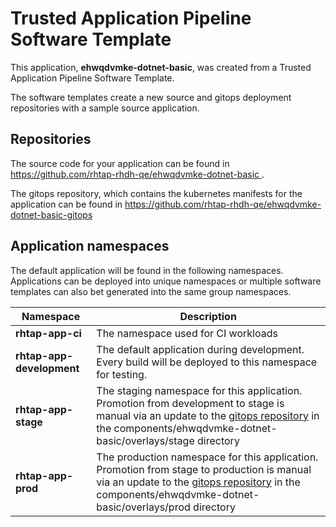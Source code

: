 # Trusted Application Pipeline Software Template

This application, **ehwqdvmke-dotnet-basic**, was created from a Trusted Application Pipeline Software Template.

The software templates create a new source and gitops deployment repositories with a sample source application. 

## Repositories

The source code for your application can be found in [https://github.com/rhtap-rhdh-qe/ehwqdvmke-dotnet-basic ](https://github.com/rhtap-rhdh-qe/ehwqdvmke-dotnet-basic ).
 
The gitops repository, which contains the kubernetes manifests for the application can be found in 
[https://github.com/rhtap-rhdh-qe/ehwqdvmke-dotnet-basic-gitops ](https://github.com/rhtap-rhdh-qe/ehwqdvmke-dotnet-basic-gitops ) 

## Application namespaces 

The default application will be found in the following namespaces. Applications can be deployed into unique namespaces or multiple software templates can also bet generated into the same group namespaces.  

|  Namespace   |  Description   |  
| -------- | -------- |
| **rhtap-app-ci** | The namespace used for CI workloads |
| **rhtap-app-development** | The default application during development. Every build will be deployed to this namespace for testing. |
| **rhtap-app-stage** | The staging namespace for this application. Promotion from development to stage is manual via an update to the [gitops repository](https://github.com/rhtap-rhdh-qe/ehwqdvmke-dotnet-basic-gitops ) in the components/ehwqdvmke-dotnet-basic/overlays/stage directory |
| **rhtap-app-prod** | The production namespace for this application. Promotion from stage to production is manual via an update to the [gitops repository](https://github.com/rhtap-rhdh-qe/ehwqdvmke-dotnet-basic-gitops ) in the components/ehwqdvmke-dotnet-basic/overlays/prod directory |